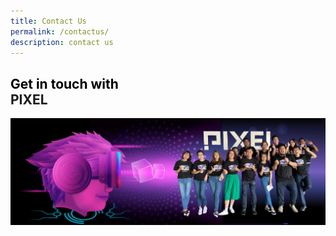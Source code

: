 ```yaml
---
title: Contact Us
permalink: /contactus/
description: contact us
---
```


<h2><span style="color: black">Get in touch with</span><br>PIXEL</h2>

![](/images/Test/contactus2.png)

